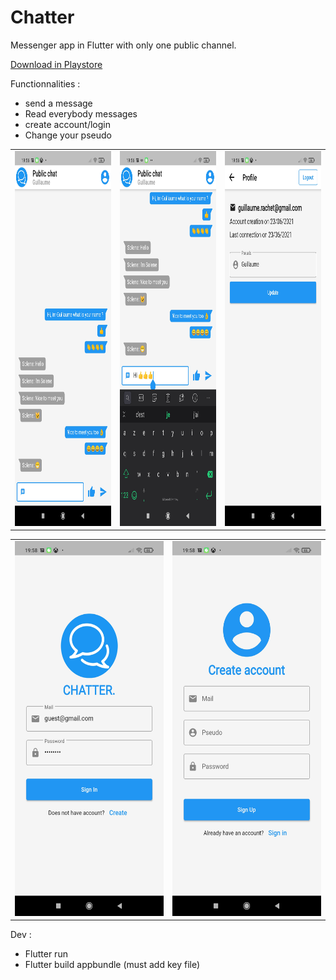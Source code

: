 # Chatter

Messenger app in Flutter with only one public channel.

[Download in Playstore](https://play.google.com/store/apps/details?id=com.grachet.chatter)

Functionnalities :

- send a message 
- Read everybody messages
- create account/login
- Change your pseudo 

<table> 
  <tr>
    <td><img src="./documents/Screenshot_2021-06-23-19-56-20-156_com.grachet.chatter.jpg" width=270 height=600></td>
    <td><img src="./documents/Screenshot_2021-06-23-19-56-51-803_com.grachet.chatter.jpg" width=270 height=600></td>
    <td><img src="./documents/Screenshot_2021-06-23-19-57-00-097_com.grachet.chatter.jpg" width=270 height=600></td>
  </tr>
 </table> 
 
 <table> 
  <tr>
    <td><img src="./documents/Screenshot_2021-06-23-19-58-39-126_com.grachet.chatter.jpg" width=270 height=600></td>
    <td><img src="./documents/Screenshot_2021-06-23-19-58-44-686_com.grachet.chatter.jpg" width=270 height=600></td> 
  </tr>
 </table> 

Dev :

- Flutter run
- Flutter build appbundle (must add key file)

